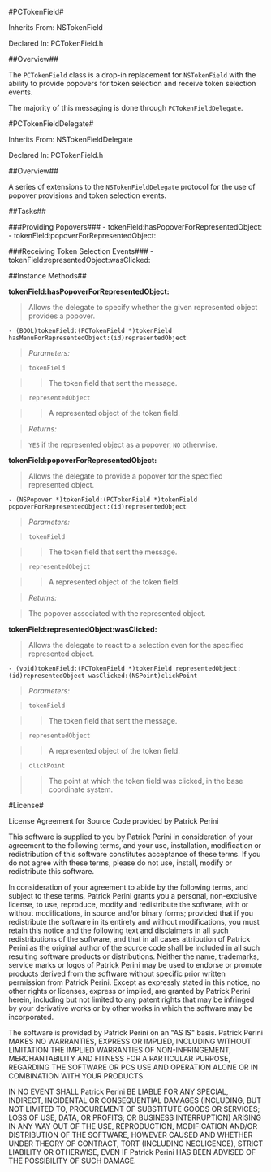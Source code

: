 #PCTokenField#


Inherits From:    NSTokenField

Declared In:      PCTokenField.h


##Overview##

The `PCTokenField` class is a drop-in replacement for `NSTokenField` with the ability to provide popovers for token selection and receive token selection events.

The majority of this messaging is done through `PCTokenFieldDelegate`.


#PCTokenFieldDelegate#


Inherits From:    NSTokenFieldDelegate

Declared In:      PCTokenField.h


##Overview##

A series of extensions to the `NSTokenFieldDelegate` protocol for the use of popover provisions and token selection events.

##Tasks##

###Providing Popovers###
    - tokenField:hasPopoverForRepresentedObject:
    - tokenField:popoverForRepresentedObject:

###Receiving Token Selection Events###
    - tokenField:representedObject:wasClicked:


##Instance Methods##

**tokenField:hasPopoverForRepresentedObject:**

>Allows the delegate to specify whether the given represented object provides a popover.

    - (BOOL)tokenField:(PCTokenField *)tokenField hasMenuForRepresentedObject:(id)representedObject

>*Parameters:*

>`tokenField`

>>The token field that sent the message.

>`representedObject`

>>A represented object of the token field.

>*Returns:*

>`YES` if the represented object as a popover, `NO` otherwise.

**tokenField:popoverForRepresentedObject:**

>Allows the delegate to provide a popover for the specified represented object.

    - (NSPopover *)tokenField:(PCTokenField *)tokenField popoverForRepresentedObject:(id)representedObject
    
>*Parameters:*

>`tokenField`

>>The token field that sent the message.

>`representedObejct`

>>A represented object of the token field.

>*Returns:*

>The popover associated with the represented object.

**tokenField:representedObject:wasClicked:**

>Allows the delegate to react to a selection even for the specified represented object.

    - (void)tokenField:(PCTokenField *)tokenField representedObject:(id)representedObject wasClicked:(NSPoint)clickPoint
    
>*Parameters:*

>`tokenField`

>>The token field that sent the message.

>`representedObject`

>>A represented object of the token field.

>`clickPoint`

>>The point at which the token field was clicked, in the base coordinate system.

#License#

License Agreement for Source Code provided by Patrick Perini

This software is supplied to you by Patrick Perini in consideration of your agreement to the following terms, and your use, installation, modification or redistribution of this software constitutes acceptance of these terms. If you do not agree with these terms, please do not use, install, modify or redistribute this software.

In consideration of your agreement to abide by the following terms, and subject to these terms, Patrick Perini grants you a personal, non-exclusive license, to use, reproduce, modify and redistribute the software, with or without modifications, in source and/or binary forms; provided that if you redistribute the software in its entirety and without modifications, you must retain this notice and the following text and disclaimers in all such redistributions of the software, and that in all cases attribution of Patrick Perini as the original author of the source code shall be included in all such resulting software products or distributions. Neither the name, trademarks, service marks or logos of Patrick Perini may be used to endorse or promote products derived from the software without specific prior written permission from Patrick Perini. Except as expressly stated in this notice, no other rights or licenses, express or implied, are granted by Patrick Perini herein, including but not limited to any patent rights that may be infringed by your derivative works or by other works in which the software may be incorporated.

The software is provided by Patrick Perini on an "AS IS" basis. Patrick Perini MAKES NO WARRANTIES, EXPRESS OR IMPLIED, INCLUDING WITHOUT LIMITATION THE IMPLIED WARRANTIES OF NON-INFRINGEMENT, MERCHANTABILITY AND FITNESS FOR A PARTICULAR PURPOSE, REGARDING THE SOFTWARE OR PCS USE AND OPERATION ALONE OR IN COMBINATION WITH YOUR PRODUCTS.

IN NO EVENT SHALL Patrick Perini BE LIABLE FOR ANY SPECIAL, INDIRECT, INCIDENTAL OR CONSEQUENTIAL DAMAGES (INCLUDING, BUT NOT LIMITED TO, PROCUREMENT OF SUBSTITUTE GOODS OR SERVICES; LOSS OF USE, DATA, OR PROFITS; OR BUSINESS INTERRUPTION) ARISING IN ANY WAY OUT OF THE USE, REPRODUCTION, MODIFICATION AND/OR DISTRIBUTION OF THE SOFTWARE, HOWEVER CAUSED AND WHETHER UNDER THEORY OF CONTRACT, TORT (INCLUDING NEGLIGENCE), STRICT LIABILITY OR OTHERWISE, EVEN IF Patrick Perini HAS BEEN ADVISED OF THE POSSIBILITY OF SUCH DAMAGE.
